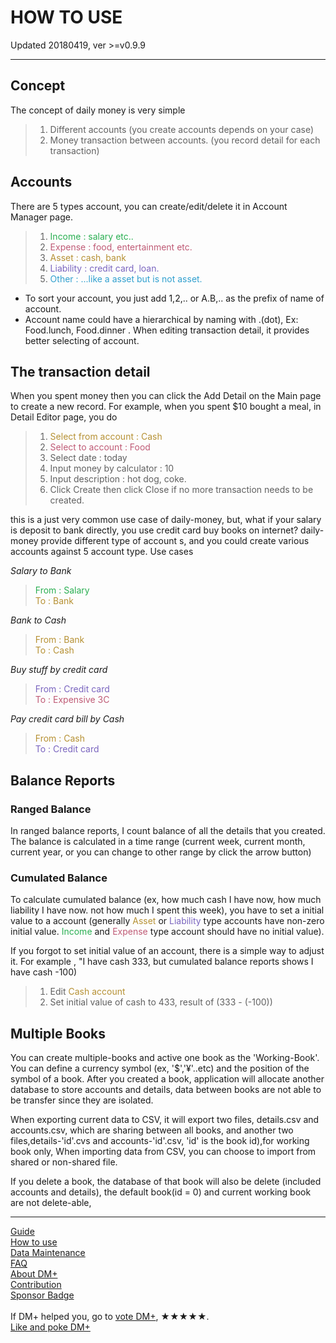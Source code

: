 # HOW TO USE
Updated 20180419, ver >=v0.9.9

---
## Concept
The concept of daily money is very simple
> 1. Different accounts (you create accounts depends on your case)
> 2. Money transaction between accounts. (you record detail for each transaction)

## Accounts
There are 5 types account, you can create/edit/delete it in Account Manager page.
> 1. <span style="color:#2AAF52">Income : salary etc..</span>
> 2. <span style="color:#BF5A75">Expense : food, entertainment etc.</span>
> 3. <span style="color:#B69134">Asset : cash, bank</span>
> 4. <span style="color:#7A65BF">Liability : credit card, loan.</span>
> 5. <span style="color:#31A0CF">Other : ...like a asset but is not asset.</span>

* To sort your account, you just add 1,2,.. or A.B,.. as the prefix of name of account. <br/>
* Account name could have a hierarchical by naming with .(dot), Ex: Food.lunch, Food.dinner . When editing transaction detail, it provides better selecting of account.

## The transaction detail
When you spent money then you can click the Add Detail on the Main page to create a new record.
For example, when you spent $10 bought a meal, in Detail Editor page, you do
> 1. <span style="color:#B69134">Select from account : Cash</span>
> 2. <span style="color:#BF5A75">Select to account : Food</span>
> 3. Select date : today
> 4. Input money by calculator : 10
> 5. Input description : hot dog, coke.
> 6. Click Create then click Close if no more transaction needs to be created.

this is a just very common use case of daily-money, but, what if your salary is deposit to bank directly, you use credit card buy books on internet? daily-money provide different type of account s, and you could create various accounts against 5 account type.
Use cases

_Salary to Bank_
> <span style="color:#2AAF52">From : Salary </span><br/>
> <span style="color:#B69134">To : Bank <span><br/>

_Bank to Cash_
> <span style="color:#B69134">From : Bank </span><br/>
> <span style="color:#B69134">To : Cash </span><br/>

_Buy stuff by credit card_
> <span style="color:#7A65BF">From : Credit card </span><br/>
> <span style="color:#BF5A75">To : Expensive 3C </span><br/>

_Pay credit card bill by Cash_
> <span style="color:#B69134">From : Cash </span><br/>
> <span style="color:#7A65BF">To : Credit card </span><br/>

## Balance Reports

### Ranged Balance
In ranged balance reports, I count balance of all the details that you created. The balance is calculated in a time range
(current week, current month, current year, or you can change to other range by click the arrow button)

### Cumulated Balance
To calculate cumulated balance (ex, how much cash I have now, how much liability I have now. not how much I spent this week),
you have to set a initial value to a account
(generally <span style="color:#B69134">Asset</span> or <span style="color:#7A65BF">Liability</span> type accounts have non-zero initial value.
<span style="color:#2AAF52">Income</span> and <span style="color:#BF5A75">Expense</span> type account should have no initial value).

If you forgot to set initial value of an account, there is a simple way to adjust it.
For example , "I have cash 333, but cumulated balance reports shows I have cash -100)
> 1. Edit <span style="color:#B69134">Cash account</span>
> 2. Set initial value of cash to 433, result of (333 - (-100))

## Multiple Books
You can create multiple-books and active one book as the 'Working-Book'. You can define a currency symbol (ex, '$','¥'..etc)
and the position of the symbol of a book. After you created a book, application will allocate another database to store
accounts and details, data between books are not able to be transfer since they are isolated.

When exporting current data to CSV, it will export two files, details.csv and accounts.csv, which are sharing between
all books, and another two files,details-'id'.cvs and accounts-'id'.csv, 'id' is the book id),for working book only,
When importing data from CSV, you can choose to import from shared or non-shared file.

If you delete a book, the database of that book will also be delete (included accounts and details),
the default book(id = 0) and current working book are not delete-able,

---
[Guide](../guide.md)<br/>
[How to use](how2use.md)<br/>
[Data Maintenance](data_maintenance.md)<br/>
[FAQ](faq.md)<br/>
[About DM+](about.md)<br/>
[Contribution](contribution.md)<br/>
[Sponsor Badge](sponsor_badge.md)<br/>
<br/>
If DM+ helped you, go to [vote DM+](https://play.google.com/store/apps/details?id=com.colaorange.dailymoney), ★★★★★.<br/>
[Like and poke DM+](https://www.facebook.com/co.daily.money)